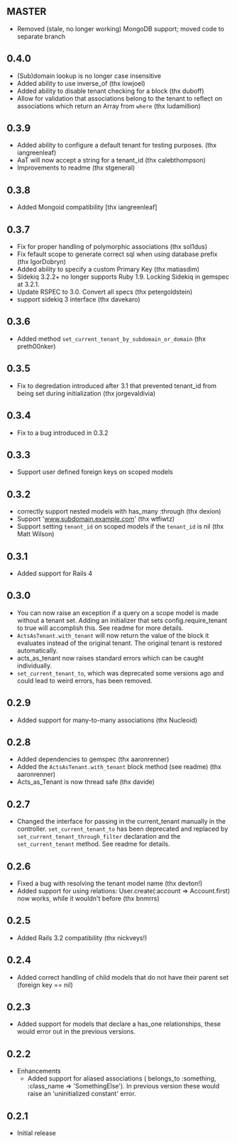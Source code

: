 MASTER
------
* Removed (stale, no longer working) MongoDB support; moved code to separate branch


0.4.0
------
* (Sub)domain lookup is no longer case insensitive
* Added ability to use inverse_of (thx lowjoel)
* Added ability to disable tenant checking for a block (thx duboff)
* Allow for validation that associations belong to the tenant to reflect on associations which return an Array from `where` (thx ludamillion)

0.3.9
-----
* Added ability to configure a default tenant for testing purposes. (thx iangreenleaf)
* AaT will now accept a string for a tenant_id (thx calebthompson)
* Improvements to readme (thx stgeneral)

0.3.8
-----
* Added Mongoid compatibility [thx iangreenleaf]

0.3.7
-----
* Fix for proper handling of polymorphic associations (thx sol1dus)
* Fix fefault scope to generate correct sql when using database prefix (thx IgorDobryn)
* Added ability to specify a custom Primary Key (thx matiasdim)
* Sidekiq 3.2.2+ no longer supports Ruby 1.9. Locking Sidekiq in gemspec at 3.2.1.
* Update RSPEC to 3.0. Convert all specs (thx petergoldstein)
* support sidekiq 3 interface (thx davekaro)

0.3.6
-----
* Added method `set_current_tenant_by_subdomain_or_domain` (thx preth00nker)

0.3.5
-----
* Fix to degredation introduced after 3.1 that prevented tenant_id from being set during initialization (thx jorgevaldivia)

0.3.4
-----
* Fix to a bug introduced in 0.3.2

0.3.3
-----
* Support user defined foreign keys on scoped models

0.3.2
-----
* correctly support nested models with has_many :through (thx dexion)
* Support 'www.subdomain.example.com' (thx wtfiwtz)
* Support setting `tenant_id` on scoped models if the `tenant_id` is nil (thx Matt Wilson)

0.3.1
-----
* Added support for Rails 4

0.3.0
-----
* You can now raise an exception if a query on a scope model is made without a tenant set. Adding an initializer that sets config.require_tenant to true will accomplish this. See readme for more details.
* `ActsAsTenant.with_tenant` will now return the value of the block it evaluates instead of the original tenant. The original tenant is restored automatically.
* acts_as_tenant now raises standard errors which can be caught individually.
* `set_current_tenant_to`, which was deprecated some versions ago and could lead to weird errors, has been removed.


0.2.9
-----
* Added support for many-to-many associations (thx Nucleoid)

0.2.8
-----
* Added dependencies to gemspec (thx aaronrenner)
* Added the `ActsAsTenant.with_tenant` block method (see readme) (thx aaronrenner)
* Acts_as_Tenant is now thread safe (thx davide)

0.2.7
-----
* Changed the interface for passing in the current_tenant manually in the controller. `set_current_tenant_to` has been deprecated and replaced by `set_current_tenant_through_filter` declaration and the `set_current_tenant` method. See readme for details.

0.2.6
-----
* Fixed a bug with resolving the tenant model name (thx devton!)
* Added support for using relations: User.create(:account => Account.first) now works, while it wouldn't before (thx bnmrrs)

0.2.5
-----
* Added Rails 3.2 compatibility (thx nickveys!)

0.2.4
-----
* Added correct handling of child models that do not have their parent set (foreign key == nil)


0.2.3
-----
* Added support for models that declare a has_one relationships, these would error out in the previous versions.


0.2.2
-----
* Enhancements
  * Added support for aliased associations ( belongs_to :something, :class_name => 'SomethingElse'). In previous version these would raise an 'uninitialized constant' error.

0.2.1
-----
* Initial release
